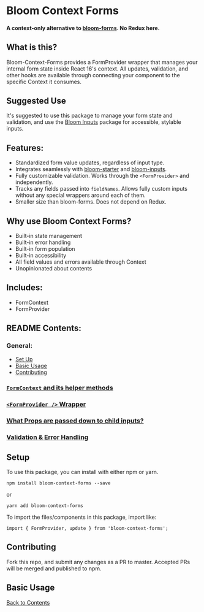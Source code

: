 # Bloom Context Forms

#### A context-only alternative to [bloom-forms](https://github.com/vineyard-bloom/bloom-forms). No Redux here.

## What is this?
Bloom-Context-Forms provides a FormProvider wrapper that manages your internal form state inside React 16's context. All updates, validation, and other hooks are available through connecting your component to the specific Context it consumes.

## Suggested Use
It's suggested to use this package to manage your form state and validation, and use the [Bloom Inputs](https://github.com/vineyard-bloom/bloom-forms/blob/master/docs/inputs.md) package for accessible, stylable inputs.

## Features:
- Standardized form value updates, regardless of input type.
- Integrates seamlessly with [bloom-starter](https://github.com/vineyard-bloom/bloom-starter) and [bloom-inputs](https://github.com/vineyard-bloom/bloom-inputs).
- Fully customizable validation. Works through the `<FormProvider>` and independently.
- Tracks any fields passed into `fieldNames`. Allows fully custom inputs without any special wrappers around each of them.
- Smaller size than bloom-forms. Does not depend on Redux.

## Why use Bloom Context Forms?
* Built-in state management
* Built-in error handling
* Built-in form population
* Built-in accessibility
* All field values and errors available through Context
* Unopinionated about contents

## Includes:
* FormContext
* FormProvider

## README Contents:
### General:
- [Set Up](https://github.com/vineyard-bloom/bloom-forms#set-up)
- [Basic Usage](https://github.com/vineyard-bloom/bloom-forms#basic-usage)
- [Contributing](https://github.com/vineyard-bloom/bloom-forms#contributing)

### [`FormContext` and its helper methods](https://github.com/vineyard-bloom/bloom-forms/blob/master/docs/form-context.md)
### [`<FormProvider />` Wrapper](https://github.com/vineyard-bloom/bloom-forms/blob/master/docs/form-provider.md)
### [What Props are passed down to child inputs?](https://github.com/vineyard-bloom/bloom-forms/blob/master/docs/children-props.md)
### [Validation & Error Handling](https://github.com/vineyard-bloom/bloom-forms/blob/master/docs/validate-as-options.md)

## Setup
To use this package, you can install with either npm or yarn.
```
npm install bloom-context-forms --save
```
or
```
yarn add bloom-context-forms
```

To import the files/components in this package, import like:
```
import { FormProvider, update } from 'bloom-context-forms';
```

## Contributing
Fork this repo, and submit any changes as a PR to master. Accepted PRs will be merged and published to npm.

## Basic Usage

[Back to Contents](https://github.com/vineyard-bloom/bloom-forms#readme-contents)
